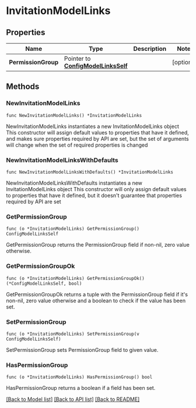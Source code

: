# InvitationModelLinks

## Properties

Name | Type | Description | Notes
------------ | ------------- | ------------- | -------------
**PermissionGroup** | Pointer to [**ConfigModelLinksSelf**](ConfigModelLinksSelf.md) |  | [optional] 

## Methods

### NewInvitationModelLinks

`func NewInvitationModelLinks() *InvitationModelLinks`

NewInvitationModelLinks instantiates a new InvitationModelLinks object
This constructor will assign default values to properties that have it defined,
and makes sure properties required by API are set, but the set of arguments
will change when the set of required properties is changed

### NewInvitationModelLinksWithDefaults

`func NewInvitationModelLinksWithDefaults() *InvitationModelLinks`

NewInvitationModelLinksWithDefaults instantiates a new InvitationModelLinks object
This constructor will only assign default values to properties that have it defined,
but it doesn't guarantee that properties required by API are set

### GetPermissionGroup

`func (o *InvitationModelLinks) GetPermissionGroup() ConfigModelLinksSelf`

GetPermissionGroup returns the PermissionGroup field if non-nil, zero value otherwise.

### GetPermissionGroupOk

`func (o *InvitationModelLinks) GetPermissionGroupOk() (*ConfigModelLinksSelf, bool)`

GetPermissionGroupOk returns a tuple with the PermissionGroup field if it's non-nil, zero value otherwise
and a boolean to check if the value has been set.

### SetPermissionGroup

`func (o *InvitationModelLinks) SetPermissionGroup(v ConfigModelLinksSelf)`

SetPermissionGroup sets PermissionGroup field to given value.

### HasPermissionGroup

`func (o *InvitationModelLinks) HasPermissionGroup() bool`

HasPermissionGroup returns a boolean if a field has been set.


[[Back to Model list]](../README.md#documentation-for-models) [[Back to API list]](../README.md#documentation-for-api-endpoints) [[Back to README]](../README.md)


